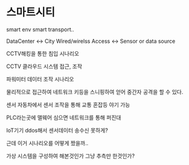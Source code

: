 # 스마트시티

smart env
smart transport..

DataCenter <-> City Wired/wirelss Access <-> Sensor or data source

CCTV해킹을 통한 침입 시나리오 

CCTV 클라우드 시스템 접근, 조작

파워미터 데이터 조작 시나리오

물리적으로 접근하여 네트워크 키등을 스니핑하여 얻어 중간자 공격을 할 수 있다.

센서 자동차에서
센서 조작을 통해 교통 혼잡등 야기 가능

PLC라는곳에 맬웨어 심으면 네트워크를 통해 퍼진대

IoT기기 ddos해서 센서데이터 송수신 못하게?

근데 이거 시나리오를 어떻게 짰을까..

가상 시스템을 구성하여 해본것인가  그냥 추측만 한것인가?
